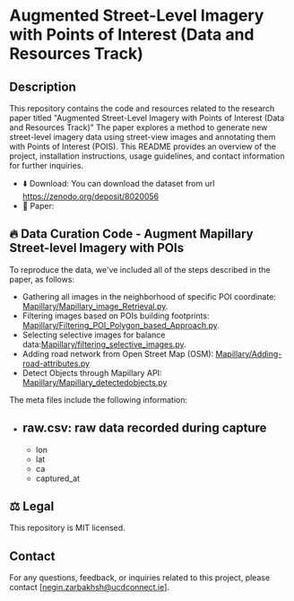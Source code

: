 # Augmented Street-Level  Imagery with Points of Interest (Data and Resources Track)

## Description

This repository contains the code and resources related to the research paper titled "Augmented Street-Level  Imagery with Points of Interest (Data and Resources Track)" The paper explores a method to generate new street-level imagery data using street-view images and annotating them with Points of Interest (POIS). This README provides an overview of the project, installation instructions, usage guidelines, and contact information for further inquiries.

- ⬇️ Download: You can download the dataset from url https://zenodo.org/deposit/8020056
- 📄 Paper: 


## 🔥 Data Curation Code - Augment Mapillary Street-level Imagery with POIs

To reproduce the data, we've included all of the steps described in the paper, as follows:

- Gathering all images in the neighborhood of specific POI coordinate: [Mapillary/Mapillary_image_Retrieval.py](Mapillary/Mapillary_image_Retrieval.py).
- Filtering images based on POIs building footprints: [Mapillary/Filtering_POI_Polygon_based_Approach.py](Mapillary/Filtering_POI_Polygon_based_Approach.py).
- Selecting selective images for balance data:[Mapillary/filtering_selective_images.py](Mapillary/filtering_selective_images.py).
- Adding road network from Open Street Map (OSM): [Mapillary/Adding-road-attributes.py](Mapillary/Adding-road-attributes.py)
- Detect Objects through Mapillary API: [Mapillary/Mapillary_detectedobjects.py](Mapillary/Mapillary_detectedobjects.py)

The meta files include the following information:

- **raw.csv**: raw data recorded during capture
	- 
	- lon
	- lat
	- ca
	- captured_at
	


## ⚖ Legal

This repository is MIT licensed.

## Contact
For any questions, feedback, or inquiries related to this project, please contact [negin.zarbakhsh@ucdconnect.ie].
